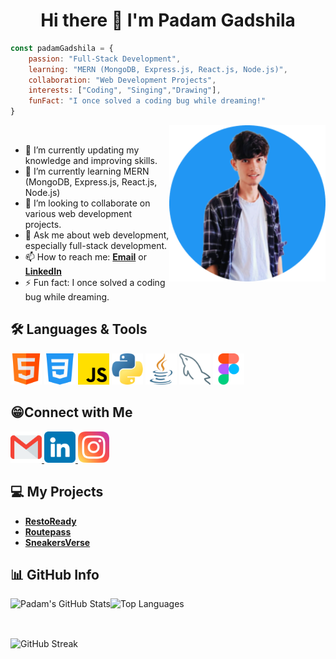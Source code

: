 <h1 align="center">Hi there 👋 I'm Padam Gadshila</h1>

```javascript
const padamGadshila = {
    passion: "Full-Stack Development",
    learning: "MERN (MongoDB, Express.js, React.js, Node.js)",
    collaboration: "Web Development Projects",
    interests: ["Coding", "Singing","Drawing"],
    funFact: "I once solved a coding bug while dreaming!"
}
```

 &nbsp;&nbsp;&nbsp;&nbsp;&nbsp;&nbsp;&nbsp;&nbsp;&nbsp;&nbsp;&nbsp;&nbsp;&nbsp;&nbsp;&nbsp;<img align="right" width="250px" height="250px" src="https://github.com/padamgadshila/padamgadshila/blob/main/images/padam2.png"/>

- 🔭 I’m currently updating my knowledge and improving skills.
- 🌱 I’m currently learning MERN (MongoDB, Express.js, React.js, Node.js)
- 👯 I’m looking to collaborate on various web development projects.
- 💬 Ask me about web development, especially full-stack development.
- 📫 How to reach me: <a href="mailto:padamgadshila17@gmail.com">**Email**</a> or <a href="https://www.linkedin.com/in/padamgadshila" target="_blank">**LinkedIn**</a>
- ⚡ Fun fact: I once solved a coding bug while dreaming.

<h2 align="left">🛠️ Languages & Tools</h2>
   <p align="left" id="languages">
      <img width="50px" src="https://github.com/padamgadshila/padamgadshila/blob/main/images/html.png" alt="html" />
      <img width="50px" src="https://github.com/padamgadshila/padamgadshila/blob/main/images/css-3.png" alt="css-3" />
      <img width="50px" src="https://github.com/padamgadshila/padamgadshila/blob/main/images/js.png" alt="js" />
      <img width="50px" src="https://github.com/padamgadshila/padamgadshila/blob/main/images/python.png" alt="python" />
      <img width="50px" src="https://github.com/padamgadshila/padamgadshila/blob/main/images/java.png" alt="java" />
      <img width="50px" src="https://github.com/padamgadshila/padamgadshila/blob/main/images/database.png" alt="mysql" />
      <img width="50px" src="https://github.com/padamgadshila/padamgadshila/blob/main/images/figma.png" alt="figma" />
    </p>
<h2 align="left">😁Connect with Me</h2>
    <p align="left" id="connect">
      <a href="mailto:padamgadshila17@gmail.com">
        <img
          width="50px"
          src="https://github.com/padamgadshila/padamgadshila/blob/main/images/gmail.png"
          alt="Email"
        />
      </a>
      <a href="https://www.linkedin.com/in/padamgadshila" target="_blank">
        <img
          width="50px"
          src="https://github.com/padamgadshila/padamgadshila/blob/main/images/linkedin.png"
          alt="LinkedIn"
        />
      </a>
      <a href="https://www.instagram.com/paddy.godz_" target="_blank">
        <img
          width="50px"
          src="https://github.com/padamgadshila/padamgadshila/blob/main/images/instagram.png"
          alt="Instagram"
        />
      </a>
    </p>
<h2>💻 My Projects</h2>

- <a href="https://padamgadshila.github.io/RestoReady/" target="_blank">**RestoReady**</a>
- <a href="https://padamgadshila.github.io/Routepass/" target="_blank">**Routepass**</a>
- <a href="https://padamgadshila.github.io/Sneakerverse/" target="_blank">**SneakersVerse**</a> 

<h2 align="left">📊 GitHub Info</h2>
<p><img align="left" src="https://github-readme-stats.vercel.app/api?username=padamgadshila&show_icons=true&theme=radical" alt="Padam's GitHub Stats"/></p>
<p><img src="https://github-readme-stats.vercel.app/api/top-langs/?username=padamgadshila&layout=compact&theme=radical" alt="Top Languages"/></p>
<br>
<p><img align="center" src="https://github-readme-streak-stats.herokuapp.com/?user=padamgadshila&theme=radical" alt="GitHub Streak"/></p>
     
